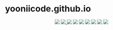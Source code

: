 # yooniicode.github.io

<p align="center">
  <a href="https://www.instagram.com/pdxvhdx/"><img src="https://ziadoua.github.io/m3-Markdown-Badges/badges/Instagram/instagram3.svg"></a>
  <a href="https://www.yoonicode.blog/"><img src ="https://ziadoua.github.io/m3-Markdown-Badges/badges/Notion/notion3.svg"

  <br>
  <a href="https://www.instagram.com/pdxvhdx/"><img src="https://ziadoua.github.io/m3-Markdown-Badges/badges/Instagram/instagram3.svg"></a>
  <img src= "https://ziadoua.github.io/m3-Markdown-Badges/badges/Figma/figma2.svg">
  <img src= "https://ziadoua.github.io/m3-Markdown-Badges/badges/Illustrator/illustrator3.svg">
  <img src = "https://ziadoua.github.io/m3-Markdown-Badges/badges/Javascript/javascript3.svg">
  <img src = "https://ziadoua.github.io/m3-Markdown-Badges/badges/Python/python3.svg">
  <img src = "https://ziadoua.github.io/m3-Markdown-Badges/badges/React/react3.svg">
  <img src = "https://ziadoua.github.io/m3-Markdown-Badges/badges/NodeJS/nodejs3.svg">

  </p>
